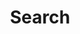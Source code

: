 ---
title: "Search"
slug: "search"
layout: "search"
outputs:
    - html
    - json
#menu:
#    main:
#        weight: -110
#        params: 
#            icon: search
---